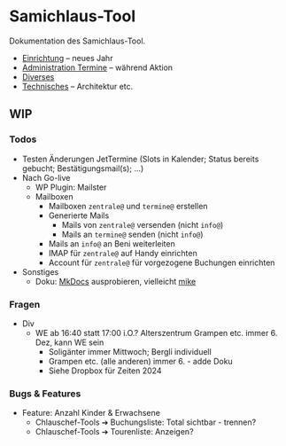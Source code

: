 # Samichlaus-Tool

Dokumentation des Samichlaus-Tool.

- [Einrichtung](./setup/index.md) – neues Jahr
- [Administration Termine](./termine/index.md) – während Aktion
- [Diverses](./div/index.md)
- [Technisches](./tech/index.md) – Architektur etc.

## WIP

### Todos

- Testen Änderungen JetTermine (Slots in Kalender; Status bereits gebucht; Bestätigungsmail(s); ...)
- Nach Go-live
  - WP Plugin: Mailster
  - Mailboxen
    - Mailboxen `zentrale@` und `termine@` erstellen
    - Generierte Mails
      - Mails von `zentrale@` versenden (nicht `info@`)
      - Mails an `termine@` senden (nicht `info@`)
    - Mails an `info@` an Beni weiterleiten
    - IMAP für `zentrale@` auf Handy einrichten
    - Account für `zentrale@` für vorgezogene Buchungen einrichten
- Sonstiges
  - Doku: [MkDocs](https://www.mkdocs.org/) ausprobieren, vielleicht [mike](https://github.com/jimporter/mike)

### Fragen

- Div
  - WE ab 16:40 statt 17:00 i.O.? Alterszentrum Grampen etc. immer 6. Dez, kann WE sein
    - Soligänter immer Mittwoch; Bergli individuell
    - Grampen etc. (alle anderen) immer 6. - adde Doku
    - Siehe Dropbox für Zeiten 2024

### Bugs & Features

- Feature: Anzahl Kinder & Erwachsene
  - Chlauschef-Tools ➔ Buchungsliste: Total sichtbar - trennen?
  - Chlauschef-Tools ➔ Tourenliste: Anzeigen?
